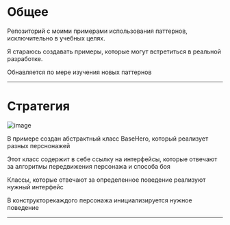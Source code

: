 # Общее
 
Репозиторий с моими примерами использования паттернов, исключительно в учебных целях.

Я стараюсь создавать примеры, которые могут встретиться в реальной разработке.

Обнавляется по мере изучения новых паттернов

---

# Стратегия

![image](https://user-images.githubusercontent.com/42170867/139297699-47ff18fd-79c3-47a3-9428-1ec47b4fc36f.png)


В примере создан абстрактный класс BaseHero, который реализует разных перснонажей

Этот класс содержит в себе ссылку на интерфейсы, которые отвечают за алгоритмы передвижения персонажа и способа боя

Классы, которые отвечают за определенное поведение реализуют нужный интерфейс

В конструкторекаждого персонажа инициализируется нужное поведение

---
